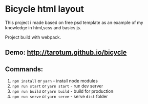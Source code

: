 # Bicycle html layout

This project i made based on free psd template as an example of my knowledge in html,scss and basics js.

Project build with webpack.

## Demo: http://tarotum.github.io/bicycle

## Commands:

1. `npm install` or `yarn` - install node modules
2. `npm run start` or `yarn start` - run dev server
3. `npm run build` or `yarn build` - build for production
4. `npm run serve` or `yarn serve` - serve `dist` folder
